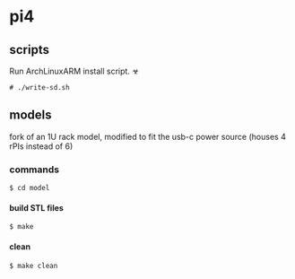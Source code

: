 # pi4

## scripts

Run ArchLinuxARM install script. ☣

```shell
# ./write-sd.sh
```

## models


fork of an 1U rack model, modified to fit the usb-c power source (houses 4 rPIs instead of 6)

### commands

```shell
$ cd model
```

#### build STL files

```shell
$ make
```

#### clean

```shell
$ make clean
```
